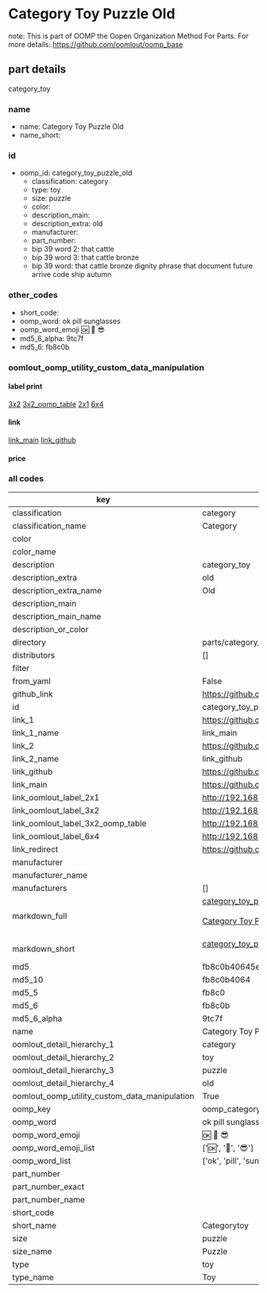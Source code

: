 # Category Toy Puzzle Old  

note: This is part of OOMP the Oopen Organization Method For Parts. For more details: https://github.com/oomlout/oomp_base

##  part details
  



category_toy



### name
* name: Category Toy Puzzle Old
* name_short: 
### id
* oomp_id: category_toy_puzzle_old
  * classification: category
  * type: toy
  * size: puzzle
  * color: 
  * description_main: 
  * description_extra: old
  * manufacturer: 
  * part_number: 
  * bip 39 word 2: that cattle
  * bip 39 word 3: that cattle bronze
  * bip 39 word: that cattle bronze dignity phrase that document future arrive code ship autumn

### other_codes
* short_code: 
* oomp_word: ok pill sunglasses
* oomp_word_emoji :ok: :pill: :sunglasses:
* md5_6_alpha: 9tc7f
* md5_6: fb8c0b






### oomlout_oomp_utility_custom_data_manipulation
#### label print
[3x2](http://192.168.1.245:1112/?label=oomp%209tc7f)
[3x2_oomp_table](http://192.168.1.108:1112/?label=oomp%209tc7f)
[2x1](http://192.168.1.242:1112/?label=oomp%209tc7f)
[6x4](http://192.168.1.55:1112/?label=oomp%209tc7f)    

#### link

[link_main](https://github.com/oomlout/oomlout_oomp_version_1_messy/tree/main/parts/category_toy_puzzle_old) [link_github](https://github.com/oomlout/oomlout_oomp_version_1_messy/tree/main/parts/category_toy_puzzle_old)                             

#### price







### all codes 
| key | value |  
| --- | --- |  
| classification | category |  
| classification_name | Category |  
| color |  |  
| color_name |  |  
| description | category_toy |  
| description_extra | old |  
| description_extra_name | Old |  
| description_main |  |  
| description_main_name |  |  
| description_or_color |   |  
| directory | parts/category_toy_puzzle_old |  
| distributors | [] |  
| filter |  |  
| from_yaml | False |  
| github_link | https://github.com/oomlout/oomlout_oomp_part_src/tree/main/parts/category_toy_puzzle_old |  
| id | category_toy_puzzle_old |  
| link_1 | https://github.com/oomlout/oomlout_oomp_version_1_messy/tree/main/parts/category_toy_puzzle_old |  
| link_1_name | link_main |  
| link_2 | https://github.com/oomlout/oomlout_oomp_version_1_messy/tree/main/parts/category_toy_puzzle_old |  
| link_2_name | link_github |  
| link_github | https://github.com/oomlout/oomlout_oomp_version_1_messy/tree/main/parts/category_toy_puzzle_old |  
| link_main | https://github.com/oomlout/oomlout_oomp_version_1_messy/tree/main/parts/category_toy_puzzle_old |  
| link_oomlout_label_2x1 | http://192.168.1.242:1112/?label=oomp%209tc7f |  
| link_oomlout_label_3x2 | http://192.168.1.245:1112/?label=oomp%209tc7f |  
| link_oomlout_label_3x2_oomp_table | http://192.168.1.108:1112/?label=oomp%209tc7f |  
| link_oomlout_label_6x4 | http://192.168.1.55:1112/?label=oomp%209tc7f |  
| link_redirect | https://github.com/oomlout/oomlout_oomp_version_1_messy/tree/main/parts/category_toy_puzzle_old |  
| manufacturer |  |  
| manufacturer_name |  |  
| manufacturers | [] |  
| markdown_full | [category_toy_puzzle_old](none)<br>[](none)<br>[Category Toy Puzzle Old](none)<br><br> |  
| markdown_short | [category_toy_puzzle_old](none)<br><br> |  
| md5 | fb8c0b40645e880f7fd1e3e0394916ff |  
| md5_10 | fb8c0b4064 |  
| md5_5 | fb8c0 |  
| md5_6 | fb8c0b |  
| md5_6_alpha | 9tc7f |  
| name | Category Toy Puzzle Old |  
| oomlout_detail_hierarchy_1 | category |  
| oomlout_detail_hierarchy_2 | toy |  
| oomlout_detail_hierarchy_3 | puzzle |  
| oomlout_detail_hierarchy_4 | old |  
| oomlout_oomp_utility_custom_data_manipulation | True |  
| oomp_key | oomp_category_toy_puzzle_old |  
| oomp_word | ok pill sunglasses |  
| oomp_word_emoji | :ok: :pill: :sunglasses: |  
| oomp_word_emoji_list | [':ok:', ':pill:', ':sunglasses:'] |  
| oomp_word_list | ['ok', 'pill', 'sunglasses'] |  
| part_number |  |  
| part_number_exact |  |  
| part_number_name |  |  
| short_code |  |  
| short_name | Categorytoy |  
| size | puzzle |  
| size_name | Puzzle |  
| type | toy |  
| type_name | Toy |  
